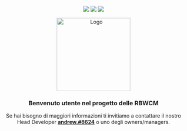 <p align="center">
<a href="https://discord.gg/rbwcm" target"blank_"><img src="https://img.shields.io/badge/discord%20-7289DA.svg?&style=for-the-badge&logo=discord&logoColor=white"></a>
<a href="https://www.youtube.com/@RBWCM" target"blank_"><img src="https://img.shields.io/badge/YouTube-FF0000?style=for-the-badge&logo=youtube&logoColor=white"></a>
<a href="https://www.tiktok.com/@rankedbwcoralmc" target"blank_"><img src="https://img.shields.io/badge/TikTok-000000?style=for-the-badge&logo=tiktok&logoColor=white"></a>
</p>
<div align="center">
<a href="https://github.com/users/andrew0w0/projects/3">
    <img src="https://imgur.com/rV30nax.png" alt="Logo" width="200" height="200">
</a>

<h3 align="center">Benvenuto utente nel progetto delle RBWCM</h3>

<p align="center">Se hai bisogno di maggiori informazioni ti invitiamo a contattare il nostro Head Developer <a href="https://discord.com/users/466861191931756544"><strong>andrew.#8624</strong></a> o uno degli owners/managers.</p>
</div>
